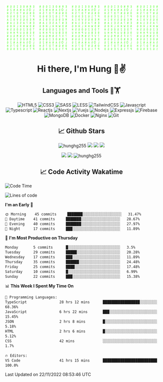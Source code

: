 [![Matrix SVG](https://github.com/hunghg255/hunghg255/blob/master/img/matrix.svg)](https://hunghg255.github.io)
<!-- [![unicorncode_bzb8ey](https://res.cloudinary.com/hunghg255/image/upload/v1647578947/unicorncode_bzb8ey.svg)](https://hunghg255.github.io) -->
<!-- # 👀 Hi stranger! 👋🏻 -->

<h1 align='center'>Hi there, I'm Hung 👋✌</h1>

<h2 align='center'>Languages and Tools 🔧🏋</h2>

<div align='center'>
  <img src="https://img.shields.io/badge/html5-%23E34F26.svg?style=flat-square&logo=html5&logoColor=white" alt="HTML5" />
  <img src="https://img.shields.io/badge/css3-%231572B6.svg?style=flat-square&logo=css3&logoColor=white" alt="CSS3" />
  <img src="https://img.shields.io/badge/SASS-hotpink.svg?style=flat-square&logo=SASS&logoColor=white" alt="SASS" />
  <img src="https://img.shields.io/badge/LESS-%230db7ed.svg?style=flat-square&logo=less&logoColor=white" alt="LESS" />
  <img src="https://img.shields.io/badge/Tailwindcss-%2338B2AC.svg?style=flat-square&logo=tailwind-css&logoColor=white" alt="TailwindCSS" />
  <img src="https://img.shields.io/badge/Javascript-%23323330.svg?style=flat-square&logo=javascript&logoColor=%23F7DF1E" alt="Javascript" />
  <img src="https://img.shields.io/badge/Typescript-%23007ACC.svg?style=flat-square&logo=typescript&logoColor=white" alt="Typescript" />
  <img src="https://img.shields.io/badge/Reactjs-%2320232a.svg?style=flat-square&logo=react&logoColor=%2361DAFB" alt="Reactjs" />
  <img src="https://img.shields.io/badge/Nextjs-black?style=flat-square&logo=next.js&logoColor=white" alt="Nextjs" />
  <img src="https://img.shields.io/badge/Vuejs-%2335495e.svg?style=flat-square&logo=vuedotjs&logoColor=%234FC08D" alt="Vuejs" />
  <img src="https://img.shields.io/badge/Nodejs-6DA55F?style=flat-square&logo=node.js&logoColor=white" alt="Nodejs" />
  <img src="https://img.shields.io/badge/Expressjs-6DA55F?style=flat-square&logo=express&logoColor=white" alt="Expressjs" />
  <img src="https://img.shields.io/badge/Firebase-%23039BE5.svg?style=flat-square&logo=firebase" alt="Firebase" />
  <img src="https://img.shields.io/badge/MongoDB-%234ea94b.svg?style=flat-square&logo=mongodb&logoColor=white" alt="MongoDB" />
  <img src="https://img.shields.io/badge/Docker-%230db7ed.svg?style=flat-square&logo=docker&logoColor=white" alt="Docker" />
  <img src="https://img.shields.io/badge/Nginx-%234ea94b.svg?style=flat-square&logo=nginx&logoColor=white" alt="Nginx" />
  <img src="https://img.shields.io/badge/Git-%23E34F26.svg?style=flat-square&logo=git&logoColor=white" alt="Git" />
</div>

<h2 align='center'> 📈 Github Stars </h2>
<p align="center"> <img src="https://komarev.com/ghpvc/?username=hunghg255&style=flat" alt="hunghg255" />
  <img src="https://shields.io/github/stars/hunghg255">
  <img src="https://img.shields.io/github/followers/hunghg255">
  <img src="https://img.shields.io/static/v1?label=%F0%9F%8C%9F&message=Love%20coding&style=style=flat&color=c80000">
</p>
<div align="center">
 <img src="https://github-readme-stats.vercel.app/api?username=hunghg255&show_icons=true&border_radius=15"/>
  <img src="https://github-readme-stats.vercel.app/api/top-langs/?username=hunghg255&border_radius=15&layout=compact&langs_count=6"/>
  <img 
       src="https://github-readme-streak-stats.herokuapp.com/?user=hunghg255&" 
       alt="hunghg255" 
  />
</div>

<h2 align='center'> 📈 Code Activity Wakatime </h2>

<!--START_SECTION:waka-->
![Code Time](http://img.shields.io/badge/Code%20Time-2%2C033%20hrs%2039%20mins-blue)

![Lines of code](https://img.shields.io/badge/From%20Hello%20World%20I%27ve%20Written-358%20Thousand%20lines%20of%20code-blue)

**I'm an Early 🐤** 

```text
🌞 Morning    45 commits     ███████░░░░░░░░░░░░░░░░░░   31.47% 
🌆 Daytime    41 commits     ███████░░░░░░░░░░░░░░░░░░   28.67% 
🌃 Evening    40 commits     ███████░░░░░░░░░░░░░░░░░░   27.97% 
🌙 Night      17 commits     ███░░░░░░░░░░░░░░░░░░░░░░   11.89%

```
📅 **I'm Most Productive on Thursday** 

```text
Monday       5 commits      █░░░░░░░░░░░░░░░░░░░░░░░░   3.5% 
Tuesday      29 commits     █████░░░░░░░░░░░░░░░░░░░░   20.28% 
Wednesday    17 commits     ███░░░░░░░░░░░░░░░░░░░░░░   11.89% 
Thursday     35 commits     ██████░░░░░░░░░░░░░░░░░░░   24.48% 
Friday       25 commits     ████░░░░░░░░░░░░░░░░░░░░░   17.48% 
Saturday     10 commits     █░░░░░░░░░░░░░░░░░░░░░░░░   6.99% 
Sunday       22 commits     ███░░░░░░░░░░░░░░░░░░░░░░   15.38%

```


📊 **This Week I Spent My Time On** 

```text
💬 Programming Languages: 
TypeScript               28 hrs 12 mins      █████████████████░░░░░░░░   68.36% 
JavaScript               6 hrs 22 mins       ███░░░░░░░░░░░░░░░░░░░░░░   15.45% 
JSON                     2 hrs 8 mins        █░░░░░░░░░░░░░░░░░░░░░░░░   5.18% 
HTML                     2 hrs 6 mins        █░░░░░░░░░░░░░░░░░░░░░░░░   5.12% 
CSS                      42 mins             ░░░░░░░░░░░░░░░░░░░░░░░░░   1.7%

🔥 Editors: 
VS Code                  41 hrs 15 mins      █████████████████████████   100.0%

```


 Last Updated on 22/11/2022 08:53:46 UTC
<!--END_SECTION:waka-->

